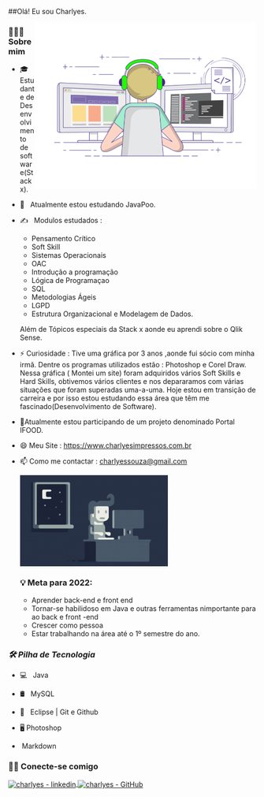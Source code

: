 ##Olá! Eu sou Charlyes.

<img align="right" alt="GIF" src="https://raw.githubusercontent.com/devSouvik/devSouvik/master/gif3.gif" width="450"/>

###  👨🏻‍💻 Sobre mim 
- 🎓   Estudante de Desenvolvimento de software(Stack x).


- 🔭   Atualmente estou estudando JavaPoo.

- ✍️   Modulos  estudados  :

  - Pensamento Crítico
  - Soft Skill
  - Sistemas Operacionais
  - OAC
  - Introdução a programação
  - Lógica de Programaçao
  - SQL
  - Metodologias Ágeis
  - LGPD
  - Estrutura Organizacional e Modelagem de Dados.

  Além de Tópicos especiais da Stack x aonde eu aprendi sobre o Qlik Sense. 

- ⚡ Curiosidade : Tive uma gráfica por 3 anos ,aonde fui sócio com minha irmã. Dentre os programas utilizados estão : Photoshop e Corel Draw. Nessa gráfica ( Montei um site) foram adquiridos vários Soft Skills e Hard  Skills, obtivemos vários clientes e nos depararamos com várias situações que foram superadas uma-a-uma. Hoje estou  em transição de carreira e por isso estou estudando essa área que têm me fascinado(Desenvolvimento de Software). 

- 💼Atualmente estou participando de um projeto denominado Portal IFOOD.

- 😄 Meu Site : https://www.charlyesimpressos.com.br

- 📫 Como me contactar : charlyessouza@gmail.com

  <img alt="Night Coding" src="https://raw.githubusercontent.com/AVS1508/AVS1508/master/assets/Night-Coding.gif" align="center"/>

  ### 💡 Meta para 2022:

  - Aprender back-end e front end
  - Tornar-se habilidoso em Java e outras ferramentas nimportante para ao back e front -end
  - Crescer como pessoa
  - Estar trabalhando na área até o 1º semestre do ano.

### **_🛠 Pilha de Tecnologia_**

- 💻   Java 

- 🛢   MySQL 

- 🔧   Eclipse | Git e Github

- 🖥  Photoshop 

- ​     Markdown


### 🤝🏻 Conecte-se comigo 
<a href="https://www.linkedin.com/in/charlyes-rodrigues/" target =" _blank">
<img align="center" alt ="charlyes - linkedin" height="30" width="40" src="https://cdn.jsdelivr.net/gh/devicons/devicon/icons/linkedin/linkedin-original.svg"style="max - width:100%;">
<a href="https://github.com/CharlyesRodrigues" target =" _blank">
  <img align="center" alt ="charlyes - GitHub" height="30" width="40" src="https://cdn.jsdelivr.net/gh/devicons/devicon/icons/github/github-original-wordmark.svg"style="max - width:100%;">

  



